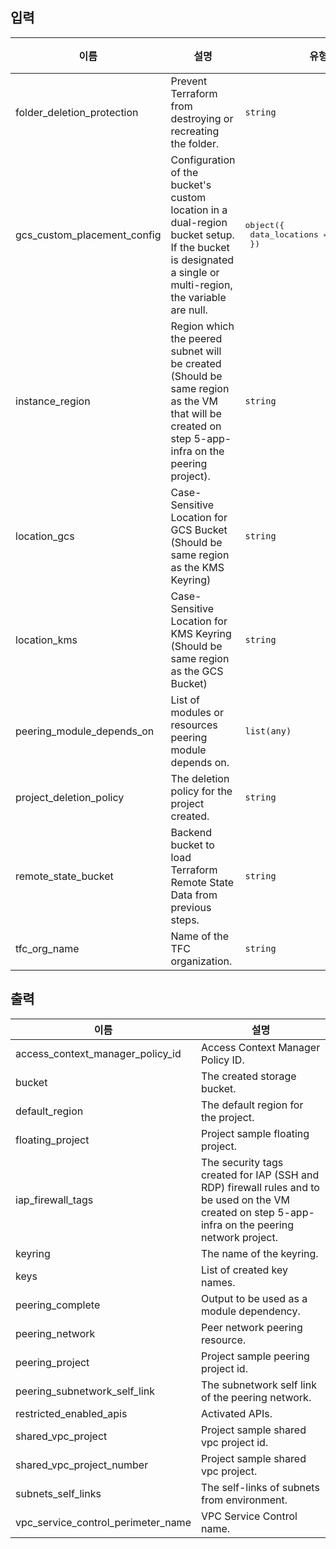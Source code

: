 <!-- BEGINNING OF PRE-COMMIT-TERRAFORM DOCS HOOK -->
## 입력

| 이름 | 설명 | 유형 | 기본값 | 필수 |
|------|-------------|------|---------|:--------:|
| folder\_deletion\_protection | Prevent Terraform from destroying or recreating the folder. | `string` | `true` | no |
| gcs\_custom\_placement\_config | Configuration of the bucket's custom location in a dual-region bucket setup. If the bucket is designated a single or multi-region, the variable are null. | <pre>object({<br>    data_locations = list(string)<br>  })</pre> | `null` | no |
| instance\_region | Region which the peered subnet will be created (Should be same region as the VM that will be created on step 5-app-infra on the peering project). | `string` | `null` | no |
| location\_gcs | Case-Sensitive Location for GCS Bucket (Should be same region as the KMS Keyring) | `string` | `null` | no |
| location\_kms | Case-Sensitive Location for KMS Keyring (Should be same region as the GCS Bucket) | `string` | `null` | no |
| peering\_module\_depends\_on | List of modules or resources peering module depends on. | `list(any)` | `[]` | no |
| project\_deletion\_policy | The deletion policy for the project created. | `string` | `"PREVENT"` | no |
| remote\_state\_bucket | Backend bucket to load Terraform Remote State Data from previous steps. | `string` | n/a | yes |
| tfc\_org\_name | Name of the TFC organization. | `string` | `""` | no |

## 출력

| 이름 | 설명 |
|------|-------------|
| access\_context\_manager\_policy\_id | Access Context Manager Policy ID. |
| bucket | The created storage bucket. |
| default\_region | The default region for the project. |
| floating\_project | Project sample floating project. |
| iap\_firewall\_tags | The security tags created for IAP (SSH and RDP) firewall rules and to be used on the VM created on step 5-app-infra on the peering network project. |
| keyring | The name of the keyring. |
| keys | List of created key names. |
| peering\_complete | Output to be used as a module dependency. |
| peering\_network | Peer network peering resource. |
| peering\_project | Project sample peering project id. |
| peering\_subnetwork\_self\_link | The subnetwork self link of the peering network. |
| restricted\_enabled\_apis | Activated APIs. |
| shared\_vpc\_project | Project sample shared vpc project id. |
| shared\_vpc\_project\_number | Project sample shared vpc project. |
| subnets\_self\_links | The self-links of subnets from environment. |
| vpc\_service\_control\_perimeter\_name | VPC Service Control name. |

<!-- END OF PRE-COMMIT-TERRAFORM DOCS HOOK -->
